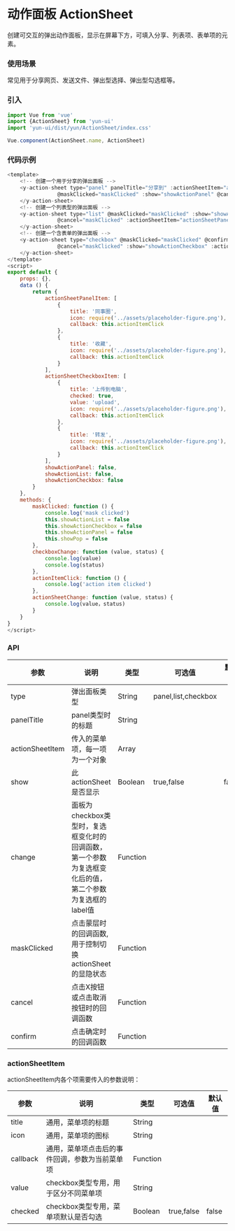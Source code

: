 # 动作面板 ActionSheet

创建可交互的弹出动作面板，显示在屏幕下方，可填入分享、列表项、表单项的元素。

### 使用场景

常见用于分享网页、发送文件、弹出型选择、弹出型勾选框等。

### 引入

``` javascript
import Vue from 'vue'
import {ActionSheet} from 'yun-ui'
import 'yun-ui/dist/yun/ActionSheet/index.css'

Vue.component(ActionSheet.name, ActionSheet)
```

### 代码示例

``` javascript
<template>
    <!-- 创建一个用于分享的弹出面板 -->
    <y-action-sheet type="panel" panelTitle="分享到" :actionSheetItem="actionSheetPanelItem"
                @maskClicked="maskClicked" :show="showActionPanel" @cancel="maskClicked">
    </y-action-sheet>
    <!-- 创建一个列表型的弹出面板 -->
    <y-action-sheet type="list" @maskClicked="maskClicked" :show="showActionList"
                @cancel="maskClicked" :actionSheetItem="actionSheetPanelItem">
    </y-action-sheet>
    <!-- 创建一个含表单的弹出面板 -->
    <y-action-sheet type="checkbox" @maskClicked="maskClicked" @confirm="maskClicked" @change="actionSheetChange"
                @cancel="maskClicked" :show="showActionCheckbox" :actionSheetItem="actionSheetCheckboxItem">
    </y-action-sheet>
</template>
<script>
export default {
    props: {},
    data () {
        return {
            actionSheetPanelItem: [
                {
                    title: '同事圈',
                    icon: require('../assets/placeholder-figure.png'),
                    callback: this.actionItemClick
                },
                {
                    title: '收藏',
                    icon: require('../assets/placeholder-figure.png'),
                    callback: this.actionItemClick
                }
            ],
            actionSheetCheckboxItem: [
                {
                    title: '上传到电脑',
                    checked: true,
                    value: 'upload',
                    icon: require('../assets/placeholder-figure.png'),
                    callback: this.actionItemClick
                },
                {
                    title: '转发',
                    icon: require('../assets/placeholder-figure.png'),
                    callback: this.actionItemClick
                }
            ],
            showActionPanel: false,
            showActionList: false,
            showActionCheckbox: false
        }
    },
    methods: {
        maskClicked: function () {
            console.log('mask clicked')
            this.showActionList = false
            this.showActionCheckbox = false
            this.showActionPanel = false
            this.showPop = false
        },
        checkboxChange: function (value, status) {
            console.log(value)
            console.log(status)
        },
        actionItemClick: function () {
            console.log('action item clicked')
        },
        actionSheetChange: function (value, status) {
            console.log(value，status)
        }
    }
}
</script>
```

### API

|      参数      |    说明    |    类型    |       可选值    |      默认值   |
|     ----      |   ----     |   ----    |      ----      |     ----     |
|     type      | 弹出面板类型 |   String  |  panel,list,checkbox |       |
|   panelTitle  |   panel类型时的标题  |   String  |   |        |
|actionSheetItem|   传入的菜单项，每一项为一个对象  |   Array  |   |       |
|     show      |    此actionSheet是否显示    |   Boolean  |  true,false  |   false  |
|    change     |   面板为checkbox类型时，复选框变化时的回调函数，第一个参数为复选框变化后的值，第二个参数为复选框的label值|Function| | |
|  maskClicked  |    点击蒙层时的回调函数,用于控制切换actionSheet的显隐状态    |   Function  |  | |
|    cancel     |    点击X按钮或点击取消按钮时的回调函数    |   Function  |  | |
|    confirm    |    点击确定时的回调函数    |   Function  |  | |


### actionSheetItem

actionSheetItem内各个项需要传入的参数说明：

|      参数     |         说明        |    类型    |       可选值    |      默认值   |
|     ----     |         ----     |   ----    |      ----      |     ----     |
|     title    | 通用，菜单项的标题  |   String  |              |              |
|     icon     |  通用，菜单项的图标         |   String  |             |               |
|    callback  | 通用，菜单项点击后的事件回调，参数为当前菜单项    |   Function  |  |  |
|    value     | checkbox类型专用，用于区分不同菜单项  |   String |          |      |
|    checked   | checkbox类型专用，菜单项默认是否勾选 |   Boolean | true,false | false |
